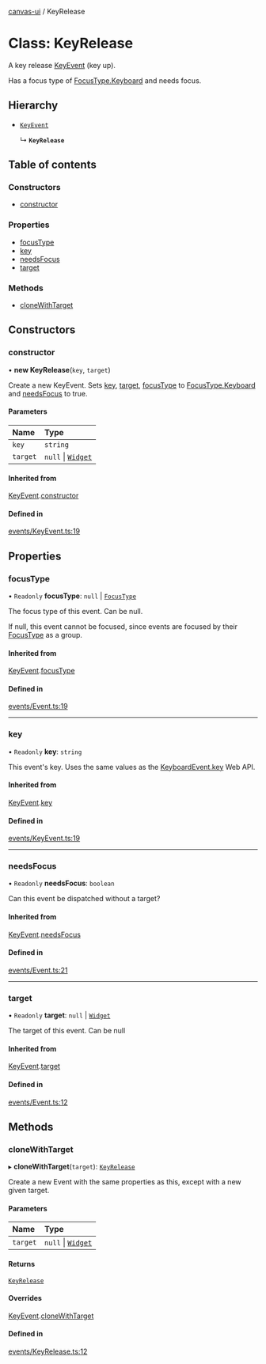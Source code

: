 [canvas-ui](../README.md) / KeyRelease

# Class: KeyRelease

A key release [KeyEvent](keyevent.md) (key up).

Has a focus type of [FocusType.Keyboard](../enums/focustype.md#keyboard) and needs focus.

## Hierarchy

- [`KeyEvent`](keyevent.md)

  ↳ **`KeyRelease`**

## Table of contents

### Constructors

- [constructor](keyrelease.md#constructor)

### Properties

- [focusType](keyrelease.md#focustype)
- [key](keyrelease.md#key)
- [needsFocus](keyrelease.md#needsfocus)
- [target](keyrelease.md#target)

### Methods

- [cloneWithTarget](keyrelease.md#clonewithtarget)

## Constructors

### constructor

• **new KeyRelease**(`key`, `target`)

Create a new KeyEvent. Sets [key](keyrelease.md#key), [target](keyrelease.md#target),
[focusType](keyrelease.md#focustype) to [FocusType.Keyboard](../enums/focustype.md#keyboard) and [needsFocus](keyrelease.md#needsfocus) to
true.

#### Parameters

| Name | Type |
| :------ | :------ |
| `key` | `string` |
| `target` | ``null`` \| [`Widget`](widget.md) |

#### Inherited from

[KeyEvent](keyevent.md).[constructor](keyevent.md#constructor)

#### Defined in

[events/KeyEvent.ts:19](https://github.com/playkostudios/canvas-ui/blob/68aef90/src/events/KeyEvent.ts#L19)

## Properties

### focusType

• `Readonly` **focusType**: ``null`` \| [`FocusType`](../enums/focustype.md)

The focus type of this event. Can be null.

If null, this event cannot be focused, since events are focused by their
[FocusType](../enums/focustype.md) as a group.

#### Inherited from

[KeyEvent](keyevent.md).[focusType](keyevent.md#focustype)

#### Defined in

[events/Event.ts:19](https://github.com/playkostudios/canvas-ui/blob/68aef90/src/events/Event.ts#L19)

___

### key

• `Readonly` **key**: `string`

This event's key. Uses the same values as the
[KeyboardEvent.key](https://developer.mozilla.org/en-US/docs/Web/API/KeyboardEvent/key/Key_Values)
Web API.

#### Inherited from

[KeyEvent](keyevent.md).[key](keyevent.md#key)

#### Defined in

[events/KeyEvent.ts:19](https://github.com/playkostudios/canvas-ui/blob/68aef90/src/events/KeyEvent.ts#L19)

___

### needsFocus

• `Readonly` **needsFocus**: `boolean`

Can this event be dispatched without a target?

#### Inherited from

[KeyEvent](keyevent.md).[needsFocus](keyevent.md#needsfocus)

#### Defined in

[events/Event.ts:21](https://github.com/playkostudios/canvas-ui/blob/68aef90/src/events/Event.ts#L21)

___

### target

• `Readonly` **target**: ``null`` \| [`Widget`](widget.md)

The target of this event. Can be null

#### Inherited from

[KeyEvent](keyevent.md).[target](keyevent.md#target)

#### Defined in

[events/Event.ts:12](https://github.com/playkostudios/canvas-ui/blob/68aef90/src/events/Event.ts#L12)

## Methods

### cloneWithTarget

▸ **cloneWithTarget**(`target`): [`KeyRelease`](keyrelease.md)

Create a new Event with the same properties as this, except with a new
given target.

#### Parameters

| Name | Type |
| :------ | :------ |
| `target` | ``null`` \| [`Widget`](widget.md) |

#### Returns

[`KeyRelease`](keyrelease.md)

#### Overrides

[KeyEvent](keyevent.md).[cloneWithTarget](keyevent.md#clonewithtarget)

#### Defined in

[events/KeyRelease.ts:12](https://github.com/playkostudios/canvas-ui/blob/68aef90/src/events/KeyRelease.ts#L12)
